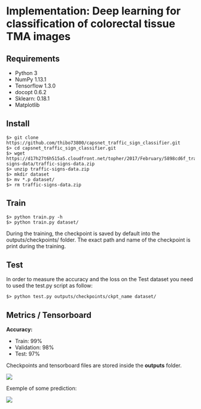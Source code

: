 # Implementation: Deep learning for classification of colorectal tissue TMA images 


## Requirements
- Python 3
- NumPy 1.13.1
- Tensorflow 1.3.0
- docopt 0.6.2
- Sklearn: 0.18.1
- Matplotlib

## Install

    $> git clone https://github.com/thibo73800/capsnet_traffic_sign_classifier.git
    $> cd capsnet_traffic_sign_classifier.git
    $> wget https://d17h27t6h515a5.cloudfront.net/topher/2017/February/5898cd6f_traffic-signs-data/traffic-signs-data.zip
    $> unzip traffic-signs-data.zip
    $> mkdir dataset
    $> mv *.p dataset/
    $> rm traffic-signs-data.zip
   
## Train

    $> python train.py -h
    $> python train.py dataset/

During the training, the checkpoint is saved by default into the outputs/checkpoints/ folder. The exact path and name of the checkpoint is print during the training.

## Test

In order to measure the accuracy and the loss on the Test dataset you need to used the test.py script as follow:

    $> python test.py outputs/checkpoints/ckpt_name dataset/ 

## Metrics / Tensorboard

<b>Accuracy: </b>
<ul>
    <li>Train: 99%</li>
    <li>Validation: 98%</li>
    <li>Test: 97%</li>
</ul>

Checkpoints and tensorboard files are stored inside the <b>outputs</b> folder.

<img src="images/tensorboard.png"></img>

Exemple of some prediction:

<img src="images/softmax.png"></img>



